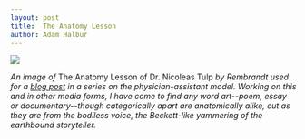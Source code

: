 ```yaml
---
layout: post
title:  The Anatomy Lesson
author: Adam Halbur
---
```

![](https://www.thepalife.com/wp-content/uploads/2019/09/956px-Rembrandt_-_The_Anatomy_Lesson_of_Dr_Nicolaes_Tulp.jpg)

*An image of* The Anatomy Lesson of Dr. Nicoleas Tulp *by Rembrandt used for a [blog post][post-link] in a series on the physician-assistant model. Working on this and in other media forms, I have come to find any word art--poem, essay or documentary--though categorically apart are anatomically alike, cut as they are from the bodiless voice, the Beckett-like yammering of the earthbound storyteller.*

[post-link]: https://www.thepalife.com/pas-in-the-netherlands-the-dutch-physician-assistant/

